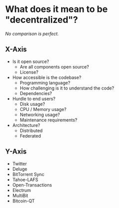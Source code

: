 What does it mean to be "decentralized"?
========================================

*No comparison is perfect.*

X-Axis
------

* Is it open source?
  - Are all components open source?
  - License?
* How accessible is the codebase?
  - Programming language?
  - How challenging is it to understand the code?
  - Dependencies?
* Hurdle to end users?
  - Disk usage?
  - CPU / Memory usage?
  - Networking usage?
  - Maintenance requirements?
* Architecture?
  - Distributed
  - Federated

Y-Axis
------

* Twitter
* Deluge
* BitTorrent Sync
* Tahoe-LAFS
* Open-Transactions
* Electrum
* MultiBit
* Bitcoin-QT
